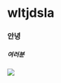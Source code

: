 # wltjdsla

### 안녕

##### 여러분

<img src="[이미지 URL](https://encrypted-tbn0.gstatic.com/images?q=tbn:ANd9GcQW0Z94iqO01RBz7uaesVFC5hG-J4y-ldNCHg&usqp=CAU)">

